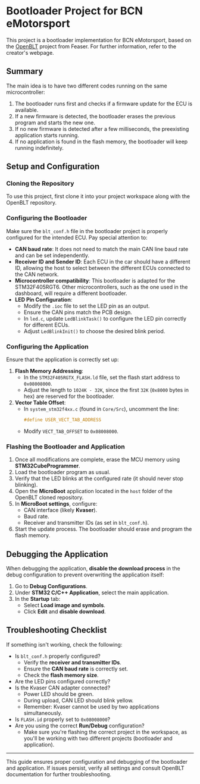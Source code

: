 # Bootloader Project for BCN eMotorsport

This project is a bootloader implementation for BCN eMotorsport, based on the [OpenBLT](https://www.feaser.com/openblt/) project from Feaser. For further information, refer to the creator's webpage.

## Summary
The main idea is to have two different codes running on the same microcontroller:
1. The bootloader runs first and checks if a firmware update for the ECU is available. 
2. If a new firmware is detected, the bootloader erases the previous program and starts the new one.
3. If no new firmware is detected after a few milliseconds, the preexisting application starts running.
4. If no application is found in the flash memory, the bootloader will keep running indefinitely.

## Setup and Configuration
### Cloning the Repository
To use this project, first clone it into your project workspace along with the OpenBLT repository.

### Configuring the Bootloader
Make sure the `blt_conf.h` file in the bootloader project is properly configured for the intended ECU. Pay special attention to:
- **CAN baud rate**: It does not need to match the main CAN line baud rate and can be set independently.
- **Receiver ID and Sender ID**: Each ECU in the car should have a different ID, allowing the host to select between the different ECUs connected to the CAN network.
- **Microcontroller compatibility**: This bootloader is adapted for the STM32F405RGT6. Other microcontrollers, such as the one used in the dashboard, will require a different bootloader.
- **LED Pin Configuration**:
  - Modify the `.ioc` file to set the LED pin as an output.
  - Ensure the CAN pins match the PCB design.
  - In `led.c`, update `LedBlinkTask()` to configure the LED pin correctly for different ECUs.
  - Adjust `LedBlinkInit()` to choose the desired blink period.

### Configuring the Application
Ensure that the application is correctly set up:
1. **Flash Memory Addressing**:
   - In the `STM32F405RGTX_FLASH.ld` file, set the flash start address to `0x08008000`.
   - Adjust the length to `1024K - 32K`, since the first `32K` (`0x8000` bytes in hex) are reserved for the bootloader.
2. **Vector Table Offset**:
   - In `system_stm32f4xx.c` (found in `Core/Src`), uncomment the line:
     ```c
     #define USER_VECT_TAB_ADDRESS
     ```
   - Modify `VECT_TAB_OFFSET` to `0x08008000`.

### Flashing the Bootloader and Application
1. Once all modifications are complete, erase the MCU memory using **STM32CubeProgrammer**.
2. Load the bootloader program as usual.
3. Verify that the LED blinks at the configured rate (it should never stop blinking).
4. Open the **MicroBoot** application located in the `host` folder of the OpenBLT cloned repository.
5. In **MicroBoot settings**, configure:
   - CAN interface (likely **Kvaser**).
   - Baud rate.
   - Receiver and transmitter IDs (as set in `blt_conf.h`).
6. Start the update process. The bootloader should erase and program the flash memory.

## Debugging the Application
When debugging the application, **disable the download process** in the debug configuration to prevent overwriting the application itself:
1. Go to **Debug Configurations**.
2. Under **STM32 C/C++ Application**, select the main application.
3. In the **Startup** tab:
   - Select **Load image and symbols**.
   - Click **Edit** and **disable download**.

## Troubleshooting Checklist
If something isn't working, check the following:
- Is `blt_conf.h` properly configured?
  - Verify the **receiver and transmitter IDs**.
  - Ensure the **CAN baud rate** is correctly set.
  - Check the **flash memory size**.
- Are the LED pins configured correctly?
- Is the Kvaser CAN adapter connected?
  - Power LED should be green.
  - During upload, CAN LED should blink yellow.
  - Remember: Kvaser cannot be used by two applications simultaneously.
- Is `FLASH.id` properly set to `0x08008000`?
- Are you using the correct **Run/Debug** configuration?
  - Make sure you're flashing the correct project in the workspace, as you'll be working with two different projects (bootloader and application).

---
This guide ensures proper configuration and debugging of the bootloader and application. If issues persist, verify all settings and consult OpenBLT documentation for further troubleshooting.
